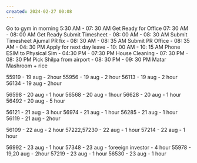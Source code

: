 ```yaml
---
created: 2024-02-27 00:08
---
```

Go to gym in morning 5:30 AM - 07: 30 AM
Get Ready for Office 07: 30 AM - 08: 00 AM Get Ready
Submit Timesheet - 08: 00 AM - 08: 30 AM Submit Timesheet
Ajumal PR fix - 08: 30 AM - 08: 35 AM Submit PR
Office - 08: 35 AM - 04: 30 PM 
Apply for next day leave - 10: 00 AM - 10: 15 AM
Phone ESIM to Physical Sim - 04:30 PM - 07:30 PM
House Cleaning - 07: 30 PM - 08: 30 PM 
Pick Shilpa from airport - 08: 30 PM - 09: 30 PM
Matar Mashroom + rice 






55919 - 19 aug - 2hour
55956 - 19 aug - 2 hour
56113 - 19 aug - 2 hour
56134 - 19 aug - 2hour

56598 - 20 aug - 1 hour
56568 - 20 aug - 1hour
56628 - 20 aug - 1 hour
56492 - 20 aug - 5 hour

56121 - 21 aug - 3 hour
56974 - 21 aug - 1 hour
56285 - 21 aug - 1 hour
56119 - 21 aug - 2hour

56109 - 22 aug - 2 hour
57222,57230 - 22 aug - 1 hour
57214 - 22 aug - 1 hour


56992 - 23 aug - 1 hour
57348 - 23 aug - foreeign investor - 4 hour
55978 - 19,20 aug - 2hour
57219 - 23 aug - 1 hour
56530 - 23 aug - 1 hour
